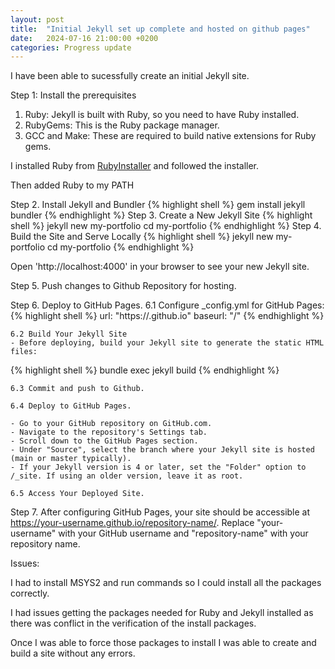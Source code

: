 ```yaml
---
layout: post
title:  "Initial Jekyll set up complete and hosted on github pages"
date:   2024-07-16 21:00:00 +0200
categories: Progress update
---
```

I have been able to sucessfully create an initial Jekyll site.

Step 1: Install the prerequisites
1. Ruby: Jekyll is built with Ruby, so you need to have Ruby installed. 
2. RubyGems: This is the Ruby package manager.
3. GCC and Make: These are required to build native extensions for Ruby gems.

I installed Ruby from [RubyInstaller](https://rubyinstaller.org/) and followed the installer.

Then added Ruby to my PATH

Step 2. Install Jekyll and Bundler
{% highlight shell %}
	gem install jekyll bundler
{% endhighlight %}
Step 3. Create a New Jekyll Site
{% highlight shell %}
	jekyll new my-portfolio
	cd my-portfolio
{% endhighlight %}
Step 4. Build the Site and Serve Locally
{% highlight shell %}
	jekyll new my-portfolio
	cd my-portfolio
{% endhighlight %}

Open 'http://localhost:4000' in your browser to see your new Jekyll site.

Step 5. Push changes to Github Repository for hosting.

Step 6. Deploy to GitHub Pages.
	6.1 Configure _config.yml for GitHub Pages:
{% highlight shell %}
url: "https://<username>.github.io"
baseurl: "/<repository>" 
{% endhighlight %}

	6.2 Build Your Jekyll Site
	- Before deploying, build your Jekyll site to generate the static HTML files:
{% highlight shell %}
	bundle exec jekyll build
{% endhighlight %}

	6.3 Commit and push to Github.

	6.4 Deploy to GitHub Pages.

	- Go to your GitHub repository on GitHub.com.
	- Navigate to the repository's Settings tab.
	- Scroll down to the GitHub Pages section.
	- Under "Source", select the branch where your Jekyll site is hosted (main or master typically).
	- If your Jekyll version is 4 or later, set the "Folder" option to /_site. If using an older version, leave it as root.

	6.5 Access Your Deployed Site.

Step 7. After configuring GitHub Pages, your site should be accessible at https://your-username.github.io/repository-name/. Replace "your-username" with your GitHub username and "repository-name" with your repository name.



Issues:

I had to install MSYS2 and run commands so I could install all the packages correctly.

I had issues getting the packages needed for Ruby and Jekyll installed as there was conflict in the verification of the install packages.

Once I was able to force those packages to install I was able to create and build a site without any errors.

